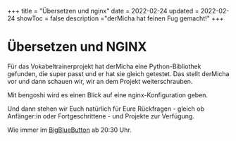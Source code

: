 +++
title = "Übersetzen und nginx"
date = 2022-02-24
updated = 2022-02-24
showToc = false
description ="derMicha hat feinen Fug gemacht!"
+++

# Übersetzen und NGINX

Für das Vokabeltrainerprojekt hat derMicha eine Python-Bibliothek gefunden, die super passt und er hat sie gleich
getestet. Das stellt derMicha vor und dann schauen wir, wir an dem Projekt weiterschrauben.

Mit bengoshi wird es einen Blick auf eine nginx-Konfiguration geben.

Und dann stehen wir Euch natürlich für Eure Rückfragen - gleich ob Anfänger:in oder Fortgeschrittene - und Projekte zur
Verfügung.

Wie immer im [BigBlueButton](https://bbb.cyber4edu.org/b/der-0rc-8x7-4re) ab 20:30 Uhr.
